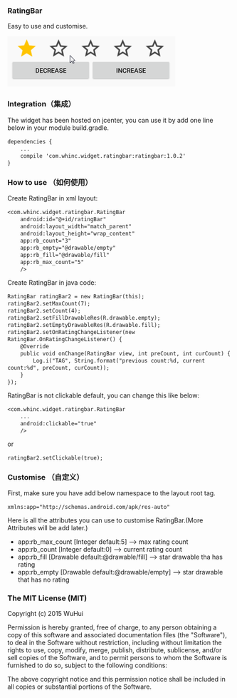 
### RatingBar

Easy to use and customise.

![](./screenshot.gif)


### Integration（集成）

The widget has been hosted on jcenter, you can use it by add one line below in your module build.gradle.

```
dependencies {
    ...
    compile 'com.whinc.widget.ratingbar:ratingbar:1.0.2'
}
```

### How to use （如何使用）

Create RatingBar in xml layout:

```
<com.whinc.widget.ratingbar.RatingBar
    android:id="@+id/ratingBar"
    android:layout_width="match_parent"
    android:layout_height="wrap_content"
    app:rb_count="3"
    app:rb_empty="@drawable/empty"
    app:rb_fill="@drawable/fill"
    app:rb_max_count="5"
    />
```

Create RatingBar in java code:

```
RatingBar ratingBar2 = new RatingBar(this);
ratingBar2.setMaxCount(7);
ratingBar2.setCount(4);
ratingBar2.setFillDrawableRes(R.drawable.empty);
ratingBar2.setEmptyDrawableRes(R.drawable.fill);
ratingBar2.setOnRatingChangeListener(new RatingBar.OnRatingChangeListener() {
    @Override
    public void onChange(RatingBar view, int preCount, int curCount) {
        Log.i("TAG", String.format("previous count:%d, current count:%d", preCount, curCount));
    }
});
```

RatingBar is not clickable default, you can change this like below:
```
<com.whinc.widget.ratingbar.RatingBar
    ...
    android:clickable="true"
    />
```
or
```
ratingBar2.setClickable(true);
```

### Customise （自定义）

First, make sure you have add below namespace to the layout root tag.

```
xmlns:app="http://schemas.android.com/apk/res-auto"
```

Here is all the attributes you can use to customise RatingBar.(More Attributes will be add later.)

* app:rb_max_count [Integer default:5] --> max rating count
* app:rb_count [Integer default:0] --> current rating count
* app:rb_fill [Drawable default:@drawable/fill] --> star drawable tha has rating
* app:rb_empty [Drawable default:@drawable/empty] --> star drawable that has no rating

### The MIT License (MIT)

Copyright (c) 2015 WuHui

Permission is hereby granted, free of charge, to any person obtaining a copy
of this software and associated documentation files (the "Software"), to deal
in the Software without restriction, including without limitation the rights
to use, copy, modify, merge, publish, distribute, sublicense, and/or sell
copies of the Software, and to permit persons to whom the Software is
furnished to do so, subject to the following conditions:

The above copyright notice and this permission notice shall be included in all
copies or substantial portions of the Software.

